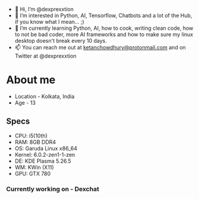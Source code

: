 - 👋 Hi, I’m @dexprexxtion
- 👀 I’m interested in Python, AI, Tensorflow, Chatbots and a lot of the Hub, if you know what I mean... ;)
- 🌱 I’m currently learning Python, AI, how to cook, writing clean code, how to not be bad coder, more AI frameworks and how to make sure my linux desktop doesn't break every 10 days.
- 📫 You can reach me out at ketanchowdhury@protonmail.com and on Twitter at @dexprexxtion

# About me

- Location - Kolkata, India
- Age - 13

## Specs
- CPU: i5(10th)
- RAM: 8GB DDR4
- OS: Garuda Linux x86_64
- Kernel: 6.0.2-zen1-1-zen
- DE: KDE Plasma 5.26.5
- WM: KWin (X11)
- GPU: GTX 780

### Currently working on - Dexchat


<!---
dexprexxtion/dexprexxtion is a ✨ special ✨ repository because its `README.md` (this file) appears on your GitHub profile.
You can click the Preview link to take a look at your changes.
--->
